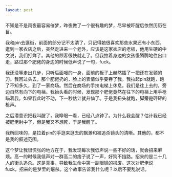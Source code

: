 ```yaml
---
layout: post
---
```

不知是不是雨夜最容易催梦，昨夜做了一个很有趣的梦，尽早被吓醒后依然历历在目。

我和pin去逛街，前面的部分记不太清了，只记得她很喜欢那些水果还有小东西。逛到一家衣店之后，突然走进来一个老外，应该是这家衣店的老板，他用生硬的中文说，我们打烊了。其他的顾客很快就走了。但我拉着身边的女孩慢腾腾地往出口走，路过那个肥佬的身边的时候低声说了一句，fuck。

我还没等走出几步，只听后面嗖的一身，面前的板子上赫然插了一把还在发颤的刀。我回过头去，那个肥佬扔的，脸上的表情似乎要吞了我。我拉起pin就跑，跑了不知多久，到了一家商场。然后在商场的手扶电梯上休息。我们是往上去的，旁边自然有向下的电梯。我抬头看的时候，发现那个肥佬竟然在往下的电梯上用手枪瞄着我。如果我此时不动，下一秒估计就升仙了。于是我扭头就跑，脚旁是砰砰的枪声。

之后潜意识把我叫醒了，我睁眼一看，已经八点钟了。为什么我会醒？估计我已经被肥佬射中了，但是我又不想死，于是我醒了。

我所回味的，是拉着pin的手逛来逛去的飘渺和被追杀镜头的清晰。其他的，都不是我的叙述范围。

这个梦让我很慌张的地方在于，我发现每次我低声说一些不好的话，就会招来麻烦。高一的时候我低声对一群高二的痞子说了一声，好狗不挡路。招来的是二十几人的街头追杀。这是真事，导致我生命中第一副眼镜的报废。这次对肥佬说fuck，招来的是梦里的屠杀。这个故事告诉我什么呢？以后不要乱说话。